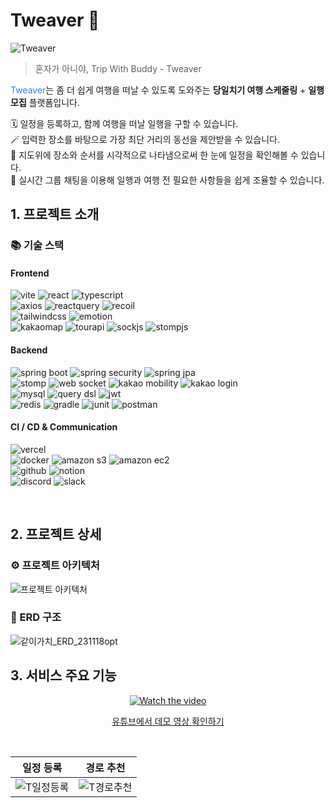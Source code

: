 # Tweaver 👋

![Tweaver](https://github.com/ValueWith/.github/assets/110911811/8bd764e2-5d85-4ff4-b7fb-3fdbee9216fa)
> 혼자가 아니야, Trip With Buddy - Tweaver

<span style='color: #3182f6'>Tweaver</span>는 좀 더 쉽게 여행을 떠날 수 있도록 도와주는 <b>당일치기 여행 스케줄링</b> + <b>일행 모집</b> 플랫폼입니다.
<br />

🗓 일정을 등록하고, 함께 여행을 떠날 일행을 구할 수 있습니다. <br />
🪄 입력한 장소를 바탕으로 가장 최단 거리의 동선을 제안받을 수 있습니다. <br />
👀 지도위에 장소와 순서를 시각적으로 나타냄으로써 한 눈에 일정을 확인해볼 수 있습니다. <br />
💬 실시간 그룹 채팅을 이용해 일행과 여행 전 필요한 사항들을 쉽게 조율할 수 있습니다. <br />

## 1. 프로젝트 소개
### 📚 기술 스택

#### Frontend

![vite](https://img.shields.io/badge/vite-646CFF?style=for-the-badge&logo=vite&logoColor=white)
![react](https://img.shields.io/badge/react-61DAFB?style=for-the-badge&logo=react&logoColor=white)
![typescript](https://img.shields.io/badge/typescript-3178C6?style=for-the-badge&logo=typescript&logoColor=white)
<br />
![axios](https://img.shields.io/badge/axios-5A29E4?style=for-the-badge&logo=axios&logoColor=white)
![reactquery](https://img.shields.io/badge/react%20query-FF4154?style=for-the-badge&logo=react%20query&logoColor=white)
![recoil](https://img.shields.io/badge/recoil-3578E5?style=for-the-badge&logo=recoil&logoColor=white)
<br />
![tailwindcss](https://img.shields.io/badge/tailwind%20css-06B6D4?style=for-the-badge&logo=tailwind%20css&logoColor=white)
![emotion](https://img.shields.io/badge/emotion-DA81F5?style=for-the-badge&logo=emotion&logoColor=white)
<br />
![kakaomap](https://img.shields.io/badge/kakao%20map-FFCD00?style=for-the-badge&logo=kakao&logoColor=black)
![tourapi](https://img.shields.io/badge/tour%20api-9F81F7?style=for-the-badge&logoColor=white)
![sockjs](https://img.shields.io/badge/sockjs-000000?style=for-the-badge&&logoColor=white)
![stompjs](https://img.shields.io/badge/stompjs-000000?style=for-the-badge&&logoColor=white)

#### Backend

![spring boot](https://img.shields.io/badge/spring%20boot-6DB33F?style=for-the-badge&logo=spring%20boot&logoColor=white)
![spring security](https://img.shields.io/badge/spring%20security-6DB33F?style=for-the-badge&logo=spring%20security&logoColor=white)
![spring jpa](https://img.shields.io/badge/spring%20jpa-6DB33F?style=for-the-badge&logo=spring%20jpa&logoColor=white)
<br />
![stomp](https://img.shields.io/badge/stomp-000000?style=for-the-badge&&logoColor=white)
![web socket](https://img.shields.io/badge/web%20socket-F56640?style=for-the-badge&&logoColor=white)
![kakao mobility](https://img.shields.io/badge/kakao%20mobility-FFCD00?style=for-the-badge&logo=kakao&logoColor=black)
![kakao login](https://img.shields.io/badge/kakao%20login-FFCD00?style=for-the-badge&logo=kakao&logoColor=black)
<br />
![mysql](https://img.shields.io/badge/mysql-4479A1?style=for-the-badge&logo=mysql&logoColor=white)
![query dsl](https://img.shields.io/badge/query%20dsl-007DB8?style=for-the-badge&logoColor=white)
![jwt](https://img.shields.io/badge/jwt-FE2E9A?style=for-the-badge&logoColor=white)
<br />
![redis](https://img.shields.io/badge/redis-DC382D?style=for-the-badge&logo=redis&logoColor=white)
![gradle](https://img.shields.io/badge/gradle-02303A?style=for-the-badge&logo=gradle&logoColor=white)
![junit](https://img.shields.io/badge/junit-25A162?style=for-the-badge&logo=junit5&logoColor=white)
![postman](https://img.shields.io/badge/postman-FF6C37?style=for-the-badge&logo=postman&logoColor=white)

#### CI / CD & Communication

![vercel](https://img.shields.io/badge/vercel-000000?style=for-the-badge&logo=vercel&logoColor=white)
<br />
![docker](https://img.shields.io/badge/docker-2496ED?style=for-the-badge&logo=docker&logoColor=white)
![amazon s3](https://img.shields.io/badge/amazon%20s3-569A31?style=for-the-badge&logo=amazon%20s3&logoColor=white)
![amazon ec2](https://img.shields.io/badge/amazon%20ec2-FF9900?style=for-the-badge&logo=amazon%20ec2&logoColor=white)
<br />
![github](https://img.shields.io/badge/github-181717?style=for-the-badge&logo=github&logoColor=white)
![notion](https://img.shields.io/badge/notion-000000?style=for-the-badge&logo=notion&logoColor=white)
<br />
![discord](https://img.shields.io/badge/discord-5865F2?style=for-the-badge&logo=discord&logoColor=white)
![slack](https://img.shields.io/badge/slack-4A154B?style=for-the-badge&logo=slack&logoColor=white)

<br/>

## 2. 프로젝트 상세

### ⚙️ 프로젝트 아키텍처

![프로젝트 아키텍처](https://github.com/ValueWith/.github/assets/110911811/1641cd3f-f64b-43cb-9aaf-5df980ae9b79)

### 💽 ERD 구조

![같이가치_ERD_231118opt](https://github.com/ValueWith/.github/assets/110911811/71da7073-afbe-4409-9f3d-6aecb0f924cf)


## 3. 서비스 주요 기능

<div align="center">
  
[![Watch the video](https://github.com/ValueWith/.github/assets/110911811/9752e0db-1850-41f3-8684-8344c8f7b91e)](https://youtu.be/R8XHHhoppws?si=-b5_moPNr8ThwSjZ)

[유튜브에서 데모 영상 확인하기](https://youtu.be/R8XHHhoppws?si=-b5_moPNr8ThwSjZ)

</div>

<br/>


| 일정 등록                                                                                                        | 경로 추천                                                                                                      |
| ---------------------------------------------------------------------------------------------------------------- | -------------------------------------------------------------------------------------------------------------- |
| ![T일정등록](https://github.com/ValueWith/ValueWith_FE/assets/110911811/08517258-7f9b-4ee1-add6-21d5d5cdbb8b) | ![T경로추천](https://github.com/ValueWith/.github/assets/110911811/81bba19c-acbb-4acc-8dce-72f677b6ac79) |

